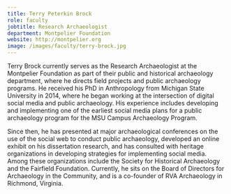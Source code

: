 ```yaml
---
title: Terry Peterkin Brock
role: faculty
jobtitle: Research Archaeologist
department: Montpelier Foundation
website: http://montpelier.org
image: /images/faculty/terry-brock.jpg
---
```


Terry Brock currently serves as the Research Archaeologist at the Montpelier Foundation as part of their public and historical archaeology department, where he directs field projects and public archaeology programs. He received his PhD in Anthropology from Michigan State University in 2014, where he began working at the intersection of digital social media and public archaeology. His experience includes developing and implementing one of the earliest social media plans for a public archaeology program for the MSU Campus Archaeology Program. 

Since then, he has presented at major archaeological conferences on the use of the social web to conduct public archaeology, developed an online exhibit on his dissertation research, and has consulted with heritage organizations in developing strategies for implementing social media. Among these organizations include the Society for Historical Archaeology and the Fairfield Foundation. Currently, he sits on the Board of Directors for Archaeology in the Community, and is a co-founder of RVA Archaeology in Richmond, Virginia.